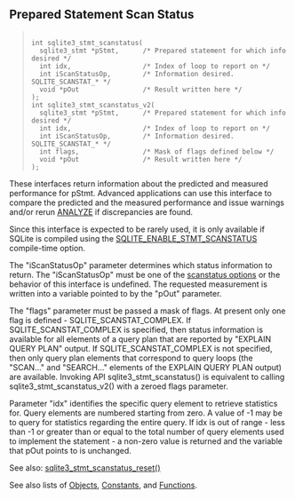 ## Prepared Statement Scan Status




> ```
> 
> int sqlite3_stmt_scanstatus(
>   sqlite3_stmt *pStmt,      /* Prepared statement for which info desired */
>   int idx,                  /* Index of loop to report on */
>   int iScanStatusOp,        /* Information desired.  SQLITE_SCANSTAT_* */
>   void *pOut                /* Result written here */
> );
> int sqlite3_stmt_scanstatus_v2(
>   sqlite3_stmt *pStmt,      /* Prepared statement for which info desired */
>   int idx,                  /* Index of loop to report on */
>   int iScanStatusOp,        /* Information desired.  SQLITE_SCANSTAT_* */
>   int flags,                /* Mask of flags defined below */
>   void *pOut                /* Result written here */
> );
> 
> ```



These interfaces return information about the predicted and measured
performance for pStmt. Advanced applications can use this
interface to compare the predicted and the measured performance and
issue warnings and/or rerun [ANALYZE](../lang_analyze.html) if discrepancies are found.


Since this interface is expected to be rarely used, it is only
available if SQLite is compiled using the [SQLITE\_ENABLE\_STMT\_SCANSTATUS](../compile.html#enable_stmt_scanstatus)
compile\-time option.


The "iScanStatusOp" parameter determines which status information to return.
The "iScanStatusOp" must be one of the [scanstatus options](../c3ref/c_scanstat_est.html) or the behavior
of this interface is undefined. The requested measurement is written into
a variable pointed to by the "pOut" parameter.


The "flags" parameter must be passed a mask of flags. At present only
one flag is defined \- SQLITE\_SCANSTAT\_COMPLEX. If SQLITE\_SCANSTAT\_COMPLEX
is specified, then status information is available for all elements
of a query plan that are reported by "EXPLAIN QUERY PLAN" output. If
SQLITE\_SCANSTAT\_COMPLEX is not specified, then only query plan elements
that correspond to query loops (the "SCAN..." and "SEARCH..." elements of
the EXPLAIN QUERY PLAN output) are available. Invoking API
sqlite3\_stmt\_scanstatus() is equivalent to calling
sqlite3\_stmt\_scanstatus\_v2() with a zeroed flags parameter.


Parameter "idx" identifies the specific query element to retrieve statistics
for. Query elements are numbered starting from zero. A value of \-1 may be
to query for statistics regarding the entire query. If idx is out of range
\- less than \-1 or greater than or equal to the total number of query
elements used to implement the statement \- a non\-zero value is returned and
the variable that pOut points to is unchanged.


See also: [sqlite3\_stmt\_scanstatus\_reset()](../c3ref/stmt_scanstatus_reset.html)


See also lists of
 [Objects](../c3ref/objlist.html),
 [Constants](../c3ref/constlist.html), and
 [Functions](../c3ref/funclist.html).


